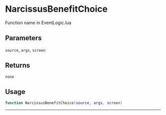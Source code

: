 # NarcissusBenefitChoice
Function name in EventLogic.lua
## Parameters
`source`, `args`, `screen`
## Returns
`none`
## Usage
```lua
function NarcissusBenefitChoice(source, args, screen)
```
---

